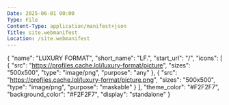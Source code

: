 ```yaml
---
Date: 2025-06-01 00:00
Type: File
Content-Type: application/manifest+json
Title: site.webmanifest
Location: /site.webmanifest
---
```


{
  "name": "LUXURY FORMAT",
  "short_name": "LF.",
  "start_url": "/",
  "icons": [
    {
      "src": "https://profiles.cache.lol/luxury-format/picture",
      "sizes": "500x500",
      "type": "image/png",
      "purpose": "any"
    },
    {
      "src": "https://profiles.cache.lol/luxury-format/picture.png",
      "sizes": "500x500",
      "type": "image/png",
      "purpose": "maskable"
    }
  ],
  "theme_color": "#F2F2F7",
  "background_color": "#F2F2F7",
  "display": "standalone"
}
